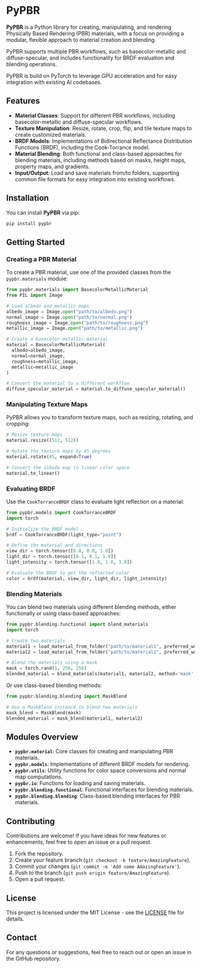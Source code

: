 # PyPBR

**PyPBR** is a Python library for creating, manipulating, and rendering Physically Based Rendering (PBR) materials, with a focus on providing a modular, flexible approach to material creation and blending. 

PyPBR supports multiple PBR workflows, such as basecolor-metallic and diffuse-specular, and includes functionality for BRDF evaluation and blending operations.

PyPBR is build on PyTorch to leverage GPU acceleration and for easy integration with existing AI codebases. 

## Features

- **Material Classes**: Support for different PBR workflows, including basecolor-metallic and diffuse-specular workflows.
- **Texture Manipulation**: Resize, rotate, crop, flip, and tile texture maps to create customized materials.
- **BRDF Models**: Implementations of Bidirectional Reflectance Distribution Functions (BRDF), including the Cook-Torrance model.
- **Material Blending**: Both functional and class-based approaches for blending materials, including methods based on masks, height maps, property maps, and gradients.
- **Input/Output**: Load and save materials from/to folders, supporting common file formats for easy integration into existing workflows.

## Installation

You can install **PyPBR** via pip:

```sh
pip install pypbr
```

## Getting Started

### Creating a PBR Material

To create a PBR material, use one of the provided classes from the `pypbr.materials` module:

```python
from pypbr.materials import BasecolorMetallicMaterial
from PIL import Image

# Load albedo and metallic maps
albedo_image = Image.open("path/to/albedo.png")
normal_image = Image.open("path/to/normal.png")
roughness_image = Image.open("path/to/roughness.png")
metallic_image = Image.open("path/to/metallic.png")

# Create a basecolor-metallic material
material = BasecolorMetallicMaterial(
  albedo=albedo_image, 
  normal=normal_image,
  roughness=metallic_image,
  metallic=metallic_image
)

# Convert the material to a different workflow
diffuse_specular_material = material.to_diffuse_specular_material()
```

### Manipulating Texture Maps

PyPBR allows you to transform texture maps, such as resizing, rotating, and cropping:

```python
# Resize texture maps
material.resize((512, 512))

# Rotate the texture maps by 45 degrees
material.rotate(45, expand=True)

# Convert the albedo map to linear color space
material.to_linear()
```

### Evaluating BRDF

Use the `CookTorranceBRDF` class to evaluate light reflection on a material:

```python
from pypbr.models import CookTorranceBRDF
import torch

# Initialize the BRDF model
brdf = CookTorranceBRDF(light_type="point")

# Define the material and directions
view_dir = torch.tensor([0.0, 0.0, 1.0])
light_dir = torch.tensor([0.1, 0.1, 1.0])
light_intensity = torch.tensor([1.0, 1.0, 1.0])

# Evaluate the BRDF to get the reflected color
color = brdf(material, view_dir, light_dir, light_intensity)
```

### Blending Materials

You can blend two materials using different blending methods, either functionally or using class-based approaches:

```python
from pypbr.blending.functional import blend_materials
import torch

# Create two materials
material1 = load_material_from_folder("path/to/material1", preferred_workflow="metallic")
material2 = load_material_from_folder("path/to/material2", preferred_workflow="metallic")

# Blend the materials using a mask
mask = torch.rand(1, 256, 256)
blended_material = blend_materials(material1, material2, method='mask', mask=mask)
```

Or use class-based blending methods:

```python
from pypbr.blending.blending import MaskBlend

# Use a MaskBlend instance to blend two materials
mask_blend = MaskBlend(mask)
blended_material = mask_blend(material1, material2)
```

## Modules Overview

- **`pypbr.material`**: Core classes for creating and manipulating PBR materials.
- **`pypbr.models`**: Implementations of different BRDF models for rendering.
- **`pypbr.utils`**: Utility functions for color space conversions and normal map computations.
- **`pypbr.io`**: Functions for loading and saving materials.
- **`pypbr.blending.functional`**: Functional interfaces for blending materials.
- **`pypbr.blending.blending`**: Class-based blending interfaces for PBR materials.

## Contributing

Contributions are welcome! If you have ideas for new features or enhancements, feel free to open an issue or a pull request.

1. Fork the repository.
2. Create your feature branch (`git checkout -b feature/AmazingFeature`).
3. Commit your changes (`git commit -m 'Add some AmazingFeature'`).
4. Push to the branch (`git push origin feature/AmazingFeature`).
5. Open a pull request.

## License

This project is licensed under the MIT License - see the [LICENSE](LICENSE) file for details.

## Contact

For any questions or suggestions, feel free to reach out or open an issue in the GitHub repository.

